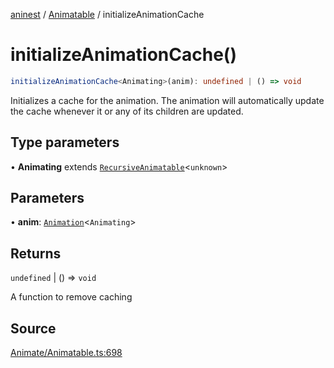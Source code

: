 [aninest](../../index.md) / [Animatable](../index.md) / initializeAnimationCache

# initializeAnimationCache()

```ts
initializeAnimationCache<Animating>(anim): undefined | () => void
```

Initializes a cache for the animation. The animation will automatically update the cache whenever it or any of its children are updated.

## Type parameters

• **Animating** extends [`RecursiveAnimatable`](../type-aliases/RecursiveAnimatable.md)\<`unknown`\>

## Parameters

• **anim**: [`Animation`](../type-aliases/Animation.md)\<`Animating`\>

## Returns

`undefined` \| () => `void`

A function to remove caching

## Source

[Animate/Animatable.ts:698](https://github.com/zphrs/aninest/blob/2327e64/src/Animate/Animatable.ts#L698)
